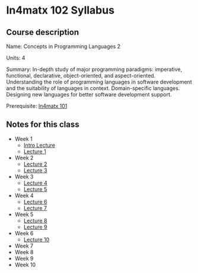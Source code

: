 # In4matx 102 Syllabus

## Course description

Name: Concepts in Programming Languages 2

Units: 4

Summary: In-depth study of major programming paradigms: imperative, functional, declarative, object-oriented, and aspect-oriented. Understanding the role of programming languages in software development and the suitability of languages in context. Domain-specific languages. Designing new languages for better software development support.

Prerequisite: [In4matx 101](../../winter-2022/in4matx-101/syllabus.md)

## Notes for this class

- Week 1
    - [Intro Lecture](./week1/course-intro.md)
    - [Lecture 1](./week1/lecture-1.md)
- Week 2
	- [Lecture 2](./week2/lecture-2.md)
	- [Lecture 3](./week2/lecture-3.md)
- Week 3
	- [Lecture 4](./week3/lecture-4.md)
	- [Lecture 5](./week3/lecture-5.md)
- Week 4
	- [Lecture 6](./week4/lecture-6.md)
	- [Lecture 7](./week4/lecture-7.md)
- Week 5
    - [Lecture 8](./week5/lecture-8.md)
    - [Lecture 9](./week5/lecture-9.md)
- Week 6
    - [Lecture 10](./week6/lecture-10.md)
- Week 7
- Week 8
- Week 9
- Week 10
